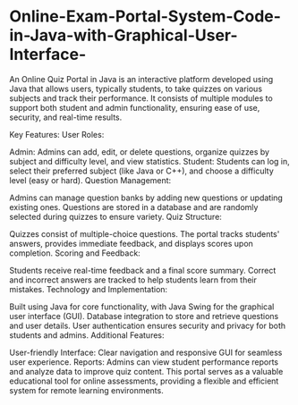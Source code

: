 # Online-Exam-Portal-System-Code-in-Java-with-Graphical-User-Interface-
An Online Quiz Portal in Java is an interactive platform developed using Java that allows users, typically students, to take quizzes on various subjects and track their performance. It consists of multiple modules to support both student and admin functionality, ensuring ease of use, security, and real-time results.

Key Features:
User Roles:

Admin: Admins can add, edit, or delete questions, organize quizzes by subject and difficulty level, and view statistics.
Student: Students can log in, select their preferred subject (like Java or C++), and choose a difficulty level (easy or hard).
Question Management:

Admins can manage question banks by adding new questions or updating existing ones.
Questions are stored in a database and are randomly selected during quizzes to ensure variety.
Quiz Structure:

Quizzes consist of multiple-choice questions.
The portal tracks students' answers, provides immediate feedback, and displays scores upon completion.
Scoring and Feedback:

Students receive real-time feedback and a final score summary.
Correct and incorrect answers are tracked to help students learn from their mistakes.
Technology and Implementation:

Built using Java for core functionality, with Java Swing for the graphical user interface (GUI).
Database integration to store and retrieve questions and user details.
User authentication ensures security and privacy for both students and admins.
Additional Features:

User-friendly Interface: Clear navigation and responsive GUI for seamless user experience.
Reports: Admins can view student performance reports and analyze data to improve quiz content.
This portal serves as a valuable educational tool for online assessments, providing a flexible and efficient system for remote learning environments.
